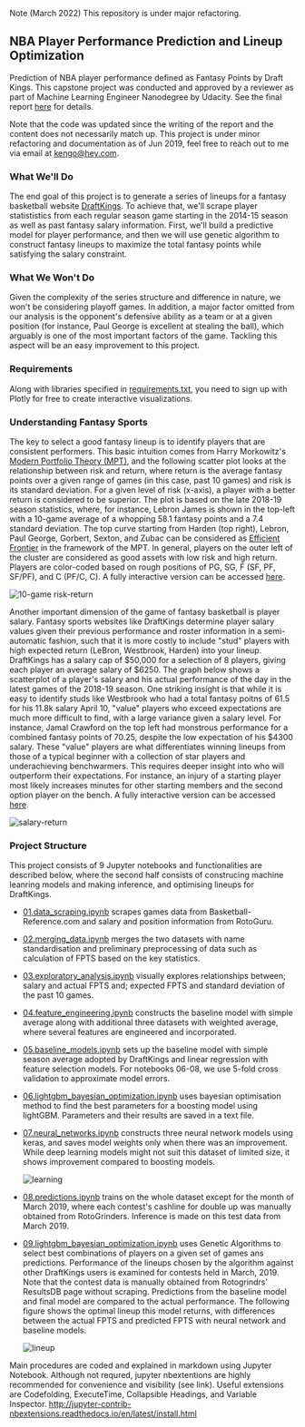 
Note (March 2022) This repository is under major refactoring.

## NBA Player Performance Prediction and Lineup Optimization

Prediction of NBA player performance defined as Fantasy Points by Draft Kings. This capstone project was conducted and approved by a reviewer as part of Machine Learning Engineer Nanodegree by Udacity. See the final report [here](https://github.com/KengoA/fantasy-basketball/blob/master/report.pdf) for details.

Note that the code was updated since the writing of the report and the content does not necessarily match up. This project is under minor refactoring and documentation as of Jun 2019, feel free to reach out to me via email at kengo@hey.com.

### What We'll Do

The end goal of this project is to generate a series of lineups for a fantasy basketball website [DraftKings](https://www.draftkings.com/). To achieve that, we'll scrape player statististics from each regular season game starting in the 2014-15 season as well as past fantasy salary information. First, we'll build a predictive model for player performance, and then we will use genetic algorithm to construct fantasy lineups to maximize the total fantasy points while satisfying the salary constraint.

### What We Won't Do

Given the complexity of the series structure and difference in nature, we won't be considering playoff games. In addition, a major factor omitted from our analysis is the opponent's defensive ability as a team or at a given position (for instance, Paul George is excellent at stealing the ball), which arguably is one of the most important factors of the game. Tackling this aspect will be an easy improvement to this project.

### Requirements

Along with libraries specified in [requirements.txt](requirements.txt), you need to sign up with Plotly for free to create interactive visualizations.

### Understanding Fantasy Sports

The key to select a good fantasy lineup is to identify players that are consistent performers. This basic intuition comes from Harry Morkowitz's [Modern Portfolio Theory (MPT)](https://www.investopedia.com/terms/m/modernportfoliotheory.asp), and the following scatter plot looks at the relationship between risk and return, where return is the average fantasy points over a given range of games (in this case, past 10 games) and risk is its standard deviation. For a given level of risk (x-axis), a player with a better return is considered to be superior. The plot is based on the late 2018-19 season statistics, where, for instance, Lebron James is shown in the top-left with a 10-game average of a whopping 58.1 fantasy points and a 7.4 standard deviation. The top curve starting from Harden (top right), Lebron, Paul George, Gorbert, Sexton, and Zubac can be considered as [Efficient Frontier](https://www.investopedia.com/terms/e/efficientfrontier.asp) in the framework of the MPT. In general, players on the outer left of the cluster are considered as good assets with low risk and high return. Players are color-coded based on rough positions of PG, SG, F (SF, PF, SF/PF), and C (PF/C, C). A fully interactive version can be accessed [here](https://plot.ly/~KengoA/12/_10-game-risk-return-relationship/#/).

![10-game risk-return](assets/risk_return.gif)

Another important dimension of the game of fantasy basketball is player salary. Fantasy sports websites like DraftKings determine player salary values given their previous performance and roster information in a semi-automatic fashion, such that it is more costly to include "stud" players with high expected return (LeBron, Westbrook, Harden) into your lineup. DraftKings has a salary cap of $50,000 for a selection of 8 players, giving each player an average salary of $6250. The graph below shows a scatterplot of a player's salary and his actual performance of the day in the latest games of the 2018-19 season. One striking insight is that while it is easy to identify studs like Westbrook who had a total fantasy poitns of 61.5 for his 11.8k salary April 10, "value" players who exceed expectations are much more difficult to find, with a large variance given a salary level. For instance, Jamal Crawford on the top left had monstrous performance for a combined fantasy points of 70.25, despite the low expectation of his \$4300 salary. These "value" players are what differentiates winning lineups from those of a typical beginner with a collection of star players and underachieving benchwarmers. This requires deeper insight into who will outperform their expectations. For instance, an injury of a starting player most likely increases minutes for other starting members and the second option player on the bench. A fully interactive version can be accessed [here](https://plot.ly/~KengoA/14/salary-return-relationship/#/).

![salary-return](assets/salary_return.gif)

### Project Structure

This project consists of 9 Jupyter notebooks and functionalities are described below, where the second half consists of construcing machine leanring models and making inference, and optimising lineups for DraftKings.

- [01.data_scraping.ipynb](src/01.data_scraping.ipynb) scrapes games data from Basketball-Reference.com and salary and position information from RotoGuru.

- [02.merging_data.ipynb](src/02.preprocessing.ipynb) merges the two datasets with name standardisation and preliminary preprocessing of data such as calculation of FPTS based on the key statistics.

- [03.exploratory_analysis.ipynb](src/03.exploratory_analysis.ipynb) visually explores relationships between; salary and actual FPTS and; expected FPTS and standard deviation of the past 10 games.

- [04.feature_engineering.ipynb](src/04.feature_engineering.ipynb) constructs the baseline model with simple average along with additional three datasets with weighted average, where several features are engineered and incorporated.

- [05.baseline_models.ipynb](src/05.baseline_models.ipynb) sets up the baseline model with simple season average adopted by DraftKings and linear regression with feature selection models. For notebooks 06-08, we use 5-fold cross validation to approximate model errors.

- [06.lightgbm_bayesian_optimization.ipynb](src/06.lightgbm_bayesian_optimization.ipynb) uses bayesian optimisation method to find the best parameters for a boosting model using lightGBM. Parameters and their results are saved in a text file.

- [07.neural_networks.ipynb](src/07.neural_networks.ipynb) constructs three neural network models using keras, and saves model weights only when there was an improvement. While deep learning models might not suit this dataset of limited size, it shows improvement compared to boosting models.

  ![learning](assets/learning.png)

- [08.predictions.ipynb](src/08.predictions.ipynb) trains on the whole dataset except for the month of March 2019, where each contest's cashline for double up was manually obtained from RotoGrinders. Inference is made on this test data from March 2019.

- [09.lightgbm_bayesian_optimization.ipynb](src/06.lightgbm_bayesian_optimization.ipynb) uses Genetic Algorithms to select best combinations of players on a given set of games ans predictions. Performance of the lineups chosen by the algorithm against other DraftKings users is examined for contests held in March, 2019. Note that the contest data is manually obtained from Rotogrindrs' ResultsDB page without scraping. Predictions from the baseline model and final model are compared to the actual performance. The following figure shows the optimal lineup this model returns, with differences between the actual FPTS and predicted FPTS with neural network and baseline models.

  ![lineup](assets/lineup.png)

Main procedures are coded and explained in markdown using Jupyter Notebook. Although not requred, jupyter nbextentions are highly recommended for convenience and visibility (see link). Useful extensions are Codefolding, ExecuteTime, Collapsible Headings, and Variable Inspector. http://jupyter-contrib-nbextensions.readthedocs.io/en/latest/install.html
